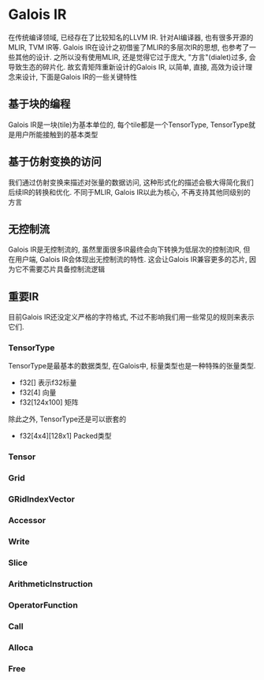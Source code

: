 # Galois IR

在传统编译领域, 已经存在了比较知名的LLVM IR. 针对AI编译器, 也有很多开源的MLIR, TVM IR等. Galois IR在设计之初借鉴了MLIR的多层次IR的思想, 也参考了一些其他的设计. 之所以没有使用MLIR, 还是觉得它过于庞大, "方言"(dialet)过多, 会导致生态的碎片化. 故玄青矩阵重新设计的Galois IR, 以简单, 直接, 高效为设计理念来设计, 下面是Galois IR的一些关键特性

## 基于块的编程

Galois IR是一块(tile)为基本单位的, 每个tile都是一个TensorType, TensorType就是用户所能接触到的基本类型

## 基于仿射变换的访问

我们通过仿射变换来描述对张量的数据访问, 这种形式化的描述会极大得简化我们后续IR的转换和优化. 不同于MLIR, Galois IR以此为核心, 不再支持其他同级别的方言

## 无控制流

Galois IR是无控制流的, 虽然里面很多IR最终会向下转换为低层次的控制流IR, 但在用户端, Galois IR会体现出无控制流的特性. 这会让Galois IR兼容更多的芯片, 因为它不需要芯片具备控制流逻辑

## 重要IR

目前Galois IR还没定义严格的字符格式, 不过不影响我们用一些常见的规则来表示它们.

### TensorType

TensorType是最基本的数据类型, 在Galois中, 标量类型也是一种特殊的张量类型.

* f32[] 表示f32标量
* f32[4] 向量
* f32[124x100] 矩阵

除此之外, TensorType还是可以嵌套的

* f32[4x4][128x1] Packed类型

### Tensor

### Grid

### GRidIndexVector

### Accessor

### Write

### Slice

### ArithmeticInstruction

### OperatorFunction

### Call

### Alloca

### Free
